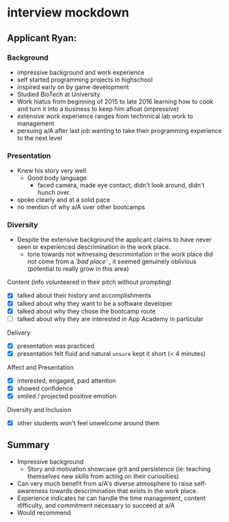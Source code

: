 # interview mockdown

## Applicant Ryan:

### Background  
  - impressive background and work experience
  - self started programming projects in highschool  
  - inspired early on by game development
  - Studied BioTech at University 
  - Work hiatus from beginning of 2015 to late 2016 learning how to cook and turn it into a business to keep him afloat (impressive) 
  - extensive work experience ranges from technnical lab work to management 
  - persuing a/A after last job wanting to take their programming experience to the next level 
### Presentation 

- Knew his story very well 
    - Good body language 
      - faced camera, made eye contact, didn't look around, didn't hunch over. 
- spoke clearly and at a solid pace
- no mention of why a/A over other bootcamps
### Diversity 
- Despite the extensive background the applicant claims to have never seen or experienced descrimination in the work place. 
  - tone towards not witnessing descrimintation in the work place did not come from a _'bad place'_ , it seemed genuinely oblivious (potential to really grow in this area)  

Content (info volunteered in their pitch without prompting)
- [x] talked about their history and accomplishments
- [x] talked about why they want to be a software developer
- [x] talked about why they chose the bootcamp route
- [ ] talked about why they are interested in App Academy in particular

Delivery
- [x] presentation was practiced
- [x] presentation felt fluid and natural
`unsure` kept it short (< 4 minutes)

Affect and Presentation
- [x] interested, engaged, paid attention
- [x] showed confidence
- [x] smiled / projected positive emotion

Diversity and Inclusion
- [x] other students won't feel unwelcome around them 

## Summary 
  - Impressive background
    - Story and motivation showcase grit and persistence (ie: teaching themselves new skills from acting on their curiosities)
  - Can very much benefit from a/A's diverse atmosphere to raise self-awareness towards descrimination that exists in the work place.
  - Experience indicates he can handle the time management, content difficulty, and commitment necessary to succeed at a/A
  - Would recommend 
